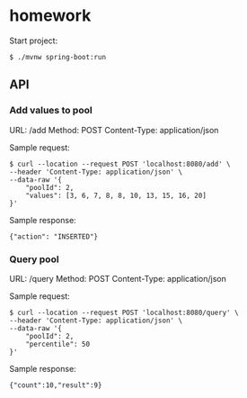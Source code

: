 # homework
Start project:
```
$ ./mvnw spring-boot:run
```
## API
### Add values to pool
URL: /add
Method: POST
Content-Type: application/json

Sample request:
```
$ curl --location --request POST 'localhost:8080/add' \
--header 'Content-Type: application/json' \
--data-raw '{
    "poolId": 2,
    "values": [3, 6, 7, 8, 8, 10, 13, 15, 16, 20]
}'
```
Sample response:
```
{"action": "INSERTED"}
```

### Query pool
URL: /query
Method: POST
Content-Type: application/json

Sample request:
```
$ curl --location --request POST 'localhost:8080/query' \
--header 'Content-Type: application/json' \
--data-raw '{
    "poolId": 2,
    "percentile": 50
}'

```

Sample response:
```
{"count":10,"result":9}
```
